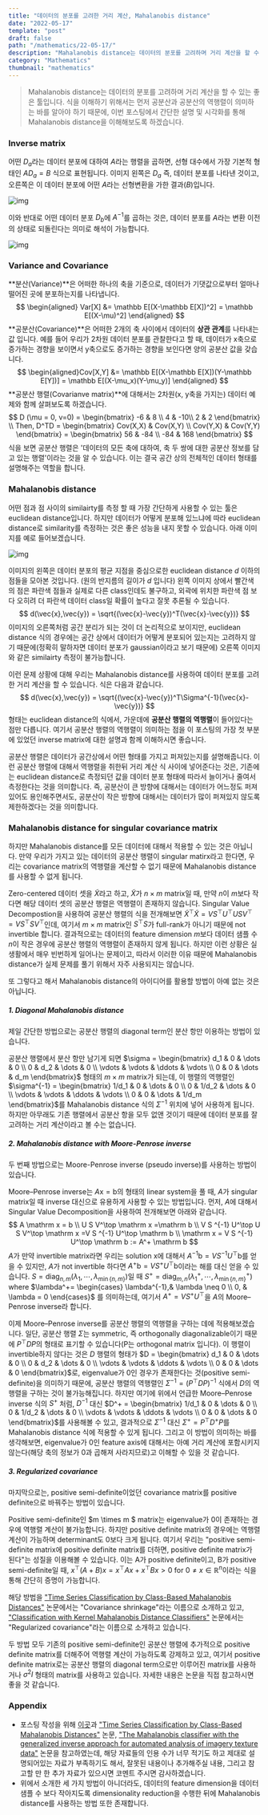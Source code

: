 ```yaml
---
title: "데이터의 분포를 고려한 거리 계산, Mahalanobis distance"
date: "2022-05-17"
template: "post"
draft: false
path: "/mathematics/22-05-17/"
description: "Mahalanobis distance는 데이터의 분포를 고려하며 거리 계산을 할 수 있는 좋은 툴입니다. 식을 이해하기 위해서는 먼저 공분산과 공분산의 역행렬 term이 의미하는 바를 알아야 하기 때문에, 이번 포스팅에서 간단한 설명 및 시각화를 통해 mahalanobis distance을 이해해보도록 하겠습니다."
category: "Mathematics"
thumbnail: "mathematics"
---
```


> Mahalanobis distance는 데이터의 분포를 고려하며 거리 계산을 할 수 있는 좋은 툴입니다. 식을 이해하기 위해서는 먼저 공분산과 공분산의 역행렬이 의미하는 바를 알아야 하기 때문에, 이번 포스팅에서 간단한 설명 및 시각화를 통해 Mahalanobis distance을 이해해보도록 하겠습니다. 

### Inverse matrix

어떤 $D_a$라는 데이터 분포에 대하여 $A$라는 행렬을 곱하면, 선형 대수에서 가장 기본적 형태인 $AD_a = B$ 식으로 표현됩니다. 이미지 왼쪽은 $D_a$ 즉, 데이터 분포를 나타낸 것이고, 오른쪽은 이 데이터 분포에 어떤 $A$라는 선형변환을 가한 결과($B$)입니다.

![img](../img/21-01-23-1.jpg)

이와 반대로 어떤 데이터 분포 $D_b$에 $A^{-1}$를 곱하는 것은, 데이터 분포를 $A$라는 변환 이전의 상태로 되돌린다는 의미로 해석이 가능합니다.

![img](../img/21-01-23-2.jpg)

### Variance and Covariance 

**분산(Variance)**은 어떠한 하나의 축을 기준으로, 데이터가 기댓값으로부터 얼마나 떨어진 곳에 분포하는지를 나타냅니다.
$$
\begin{aligned}
Var[X] 
&= \mathbb E[(X-\mathbb E[X])^2] = \mathbb E[(X-\mu)^2]
\end{aligned}
$$
**공분산(Covariance)**은 어떠한 2개의 축 사이에서 데이터의 **상관 관계**를 나타내는 값 입니다. 예를 들어 우리가 2차원 데이터 분포를 관찰한다고 할 때, 데이터가 x축으로 증가하는 경향을 보이면서 y축으로도 증가하는 경향을 보인다면 양의 공분산 값을 갖습니다.
$$
\begin{aligned}Cov[X,Y] &= \mathbb E[(X-\mathbb E[X])(Y-\mathbb E[Y])] = \mathbb E[(X-\mu_x)(Y-\mu_y)] \end{aligned}
$$
**공분산 행렬(Covarianve matrix)**에 대해서는 2차원(x, y축을 가지는) 데이터 예제와 함께 살펴보도록 하겠습니다.
$$
D (\mu = 0, v=0) = \begin{bmatrix}
-6 & 8 \\
4 & -10\\
2 & 2
\end{bmatrix} \\
Then, D^TD = \begin{bmatrix}
Cov(X,X) & Cov(X,Y) \\
Cov(Y,X) & Cov(Y,Y)
\end{bmatrix}
= \begin{bmatrix}
56 & -84 \\
-84 & 168
\end{bmatrix}
$$
식을 보면 공분산 행렬은 '데이터의 모든 축에 대하여, 축 두 쌍에 대한 공분산 정보를 담고 있는 행렬'이라는 것을 알 수 있습니다. 이는 결국 공간 상의 전체적인 데이터 형태를 설명해주는 역할을 합니다.

### Mahalanobis distance

어떤 점과 점 사이의 similairty를 측정 할 때 가장 간단하게 사용할 수 있는 툴은 euclidean distance입니다. 하지만 데이터가 어떻게 분포해 있느냐에 따라 euclidean distance로 similarity를 측정하는 것은 좋은 성능을 내지 못할 수 있습니다. 아래 이미지를 예로 들어보겠습니다.

![img](../img/21-01-23-3.png)

이미지의 왼쪽은 데이터 분포의 평균 지점을 중심으로한 euclidean distance $d$ 이하의 점들을 모아본 것입니다. (원의 반지름의 길이가 $d$ 입니다) 왼쪽 이미지 상에서 빨간색의 점은 파란색 점들과 실제로 다른 class인데도 불구하고, 외곽에 위치한 파란색 점 보다 오히려 더 파란색 데이터 class일 확률이 높다고 잘못 추론될 수 있습니다.
$$
d(\vec{x},\vec{y}) = \sqrt{(\vec{x}-\vec{y})^T(\vec{x}-\vec{y})}
$$
이미지의 오른쪽처럼 공간 분리가 되는 것이 더 논리적으로 보이지만, euclidean distance 식의 경우에는 공간 상에서 데이터가 어떻게 분포되어 있는지는 고려하지 않기 때문에(정확히 말하자면 데이터 분포가 gaussian이라고 보기 때문에) 오른쪽 이미지와 같은 similairty 측정이 불가능합니다. 

이런 문제 상황에 대해 우리는 Mahalanobis distance를 사용하여 데이터 분포를 고려한 거리 계산을 할 수 있습니다. 식은 다음과 같습니다.
$$
d(\vec{x},\vec{y}) = \sqrt{(\vec{x}-\vec{y})^T\Sigma^{-1}(\vec{x}-\vec{y})}
$$
형태는 euclidean distance의 식에서, 가운데에 **공분산 행렬의 역행렬**이 들어있다는 점만 다릅니다. 여기서 공분산 행렬의 역행렬이 의미하는 점을 이 포스팅의 가장 첫 부분에 있었던 inverse matrix에 대한 설명과 함께 이해하시면 좋습니다.

공분산 행렬은 데이터가 공간상에서 어떤 형태를 가지고 퍼져있는지를 설명해줍니다. 이런 공분산 행렬에 대해서 역행렬을 취한뒤 거리 계산 식 사이에 넣어준다는 것은, 기존에는 euclidean distance로 측정되던 값을 데이터 분포 형태에 따라서 늘이거나 줄여서 측정한다는 것을 의미합니다. 즉, 공분산이 큰 방향에 대해서는 데이터가 어느정도 퍼져있어도 용인해주면서도, 공분산이 작은 방향에 대해서는 데이터가 많이 퍼져있지 않도록 제한하겠다는 것을 의미합니다.

### Mahalanobis distance for singular covariance matrix

하지만 Mahalanobis distance를 모든 데이터에 대해서 적용할 수 있는 것은 아닙니다. 만약 우리가 가지고 있는 데이터의 공분산 행렬이 singular matirx라고 한다면, 우리는 covariance matrix의 역행렬을 계산할 수 없기 때문에 Mahalanobis distance를 사용할 수 없게 됩니다.

Zero-centered 데이터 셋을 $\tilde X$라고 하고, $\tilde X$가 $n \times m$ matrix일 때, 만약 $n$이 $m$보다 작다면 해당 데이터 셋의 공분산 행렬은 역행렬이 존재하지 않습니다. Singular Value Decompostion을 사용하여 공분산 행렬의 식을 전개해보면 $\tilde X^\top \tilde X = VS^\top U^\top U S V^\top = V S^\top S V^\top$인데, 여기서 $m \times m$ matrix인 $S^\top S$가 full-rank가 아니기 때문에 not invertible 합니다. 결과적으로는 데이터의 feature dimension $m$보다 데이터 샘플 수 $n$이 작은 경우에 공분산 행렬의 역행렬이 존재하지 않게 됩니다. 하지만 이런 상황은 실생활에서 매우 빈번하게 일어나는 문제이고, 따라서 이러한 이유 때문에 Mahalanobis distance가 실제 문제를 풀기 위해서 자주 사용되지는 않습니다. 

또 그렇다고 해서 Mahalanobis distance의 아이디어를 활용할 방법이 아예 없는 것은 아닙니다. 

##### 1. Diagonal Mahalanobis distance

제일 간단한 방법으로는 공분산 행렬의 diagonal term인 분산 항만 이용하는 방법이 있습니다. 

공분산 행렬에서 분산 항만 남기게 되면 $\sigma = \begin{bmatrix}
    d_1 & 0 & \dots  & 0 \\
    0 & d_2  & \dots  & 0 \\
    \vdots & \vdots  & \ddots & \vdots \\
    0 & 0  & \dots  & d_m
\end{bmatrix}$ 형태의 $m \times m$ matrix가 되는데, 이 행렬의 역행렬인 $\sigma^{-1} = \begin{bmatrix}
    1/d_1 & 0 & \dots  & 0 \\
    0 & 1/d_2  & \dots  & 0 \\
    \vdots & \vdots  & \ddots & \vdots \\
    0 & 0  & \dots  & 1/d_m
\end{bmatrix}$를 Mahalanobis distance 식의 $\Sigma^{-1}$ 위치에 넣어 사용하게 됩니다. 하지만 아무래도 기존 행렬에서 공분산 항을 모두 없앤 것이기 때문에 데이터 분포를 잘 고려하는 거리 계산이라고 볼 수는 없습니다.

##### 2. Mahalanobis distance with Moore-Penrose inverse

두 번째 방법으로는 Moore-Penrose inverse (pseudo inverse)를 사용하는 방법이 있습니다. 

Moore–Penrose inverse는 $A\mathrm  x =\mathrm b$의 형태의 linear system을 풀 때, $A$가 singular matrix일 때 inverse 대신으로 유용하게 사용할 수 있는 방법입니다. 먼저, $A$에 대해서 Singular Value Decomposition을 사용하여 전개해보면 아래와 같습니다.
$$
A \mathrm x = b \\
U S V^\top \mathrm  x =\mathrm b \\
V S ^{-1} U^\top U S V^\top \mathrm  x =V S ^{-1} U^\top \mathrm b \\
\mathrm x = V S ^{-1} U^\top \mathrm b := A^+ \mathrm  b
$$
$A$가 만약 invertible matrix라면 우리는 solution $\mathrm x$에 대해서 $A^{-1}\mathrm b = V S ^{-1} U^\top \mathrm b$를 얻을 수 있지만, $A$가 not invertible 하다면 $A^+\mathrm b = V S ^+ U^\top \mathrm b$이라는 해를 대신 얻을 수 있습니다. $S = \text{diag}_{n,m}(\lambda_1, \cdots, \lambda_{\min\{ n, m \}})$일 때 $S^+ = \text{diag}_{m,n}(\lambda_1^+, \cdots, \lambda^+_{\min\{ n, m \}})$ where $\lambda^+= 
\begin{cases}
    \lambda^{-1},& \lambda \neq 0 \\
    0,              & \lambda = 0
\end{cases}$ 를 의미하는데, 여기서 $A^+ = VS^+U^\top$을 $A$의 Moore–Penrose inverse라 합니다. 

이제 Moore–Penrose inverse를 공분산 행렬의 역행렬을 구하는 데에 적용해보겠습니다. 일단, 공분산 행렬 $\Sigma$는 symmetric, 즉 orthogonally diagonalizable이기 때문에 $P^\top D P$의 형태로 표기할 수 있습니다(P는 orthogonal matrix 입니다). 이 행렬이 invertible하지 않다는 것은 $D$ 행렬의 형태가 $D = \begin{bmatrix}
    d_1 & 0 & \dots  & 0 \\
    0 & d_2  & \dots  & 0 \\
    \vdots & \vdots  & \ddots & \vdots \\
    0 & 0  & \dots  & 0
\end{bmatrix}$로, eigenvalue가 0인 경우가 존재한다는 것(positive semi-definite)을 의미하기 때문에, 공분산 행렬의 역행렬인 $\Sigma ^{-1} = (P ^\top D P)^{-1}$ 식에서 $D$의 역행렬을 구하는 것이 불가능해집니다. 하지만 여기에 위에서 언급한 Moore–Penrose inverse 식의 $S^+$ 처럼, $D^{-1}$ 대신 $D^+ = \begin{bmatrix}
    1/d_1 & 0 & \dots  & 0 \\
    0 & 1/d_2  & \dots  & 0 \\
    \vdots & \vdots  & \ddots & \vdots \\
    0 & 0  & \dots  & 0
\end{bmatrix}$를 사용해볼 수 있고, 결과적으로 $\Sigma ^{-1}$ 대신 $\Sigma ^+ = P ^\top D^+ P$를 Mahalanobis distance 식에 적용할 수 있게 됩니다. 그리고 이 방법이 의미하는 바를 생각해보면, eigenvalue가 0인 feature axis에 대해서는 아예 거리 계산에 포함시키지 않는다(해당 축의 정보가 0과 곱해져 사라지므로)고 이해할 수 있을 것 같습니다. 

##### 3. Regularized covariance

마지막으로는, positive semi-definite이었던 covariance matrix를 positive definite으로 바꿔주는 방법이 있습니다.

Positive semi-definite인 $m \times m $ matrix는 eigenvalue가 0이 존재하는 경우에 역행렬 계산이 불가능합니다. 하지만 positive definite matrix의 경우에는 역행렬 계산이 가능하며 determinant도 0보다 크게 됩니다. 여기서 우리는 "positive semi-definite matrix에 positive definite matrix를 더하면, positive definite matrix가 된다"는 성질을 이용해볼 수 있습니다. 이는 A가 positive definite이고, B가 positive semi-definite일 때, $x^\top(A+B)x = x^\top Ax + x^\top B x > 0$ for $0 \neq x \in \mathbb R^n$이라는 식을 통해 간단히 증명이 가능합니다. 

해당 방법을 ["Time Series Classification by Class-Based Mahalanobis Distances"](https://www.researchgate.net/publication/229024971_Time_Series_Classification_by_Class-Based_Mahalanobis_Distances) 논문에서는 "Covariance shrinkage"라는 이름으로 소개하고 있고, ["Classification with Kernel Mahalanobis Distance Classifiers"](http://pnp.mathematik.uni-stuttgart.de/ians/haasdonk/publications/HP08b.pdf) 논문에서는 "Regularized covariance"라는 이름으로 소개하고 있습니다.

두 방법 모두 기존의 positive semi-definite인 공분산 행렬에 추가적으로 positive definite matrix를 더해주어 역행렬 계산이 가능하도록 강제하고 있고, 여기서 positive definite matrix로는 공분산 행렬의 diagonal term으로만 이루어진 matrix를 사용하거나 $\sigma^2 I$ 형태의 matrix를 사용하고 있습니다. 자세한 내용은 논문을 직접 참고하시면 좋을 것 같습니다. 

### Appendix

- 포스팅 작성을 위해 [이곳](https://www.researchgate.net/post/Is_there_any_advantage_of_taking_pseudoinverse_of_a_covariance_matrix/5458b382d4c11854448b4603/citation/download)과 ["Time Series Classification by Class-Based Mahalanobis Distances"](https://www.researchgate.net/publication/229024971_Time_Series_Classification_by_Class-Based_Mahalanobis_Distances) 논문, ["The Mahalanobis classifier with the generalized inverse approach for automated analysis of imagery texture data"](https://www.sciencedirect.com/science/article/pii/0146664X79900522) 논문을 참고하였는데, 해당 자료들의 인용 수가 너무 적기도 하고 제대로 설명되어있는 자료가 부족하기도 해서, 잘못된 내용이나 추가해주실 내용, 그리고 참고할 만 한 추가 자료가 있으시면 코멘트 주시면 감사하겠습니다.
- 위에서 소개한 세 가지 방법이 아니더라도, 데이터의 feature dimension을 데이터 샘플 수 보다 작아지도록 dimensionality reduction을 수행한 뒤에 Mahalanobis distance를 사용하는 방법 또한 존재합니다.
